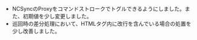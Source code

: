 * NCSyncのProxyをコマンドストロークでトグルできるようにしました。また、初期値を少し変更しました。
* 巡回時の差分処理において、HTMLタグ内に改行を含んでいる場合の処置を少し改善しました。
<!--  -->


